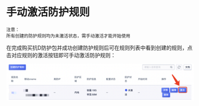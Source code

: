 

# 手动激活防护规则

    注意：
    所有创建的防护规则均为未激活状态，需手动激活才能开始使用

在完成购买抗D防护包并成功创建防护规则后可在规则列表中看到创建的规则，点击对应规则的激活按钮即可手动激活防护规则：

![](/images/uadssp/opintro/manuanl_activate_rule.png)
